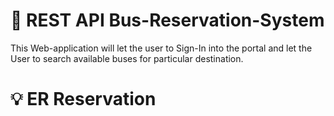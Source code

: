 # 🎯 REST API Bus-Reservation-System

This Web-application will let the user to Sign-In into the portal and let the User to search available buses for particular destination.

# 💡  ER Reservation
